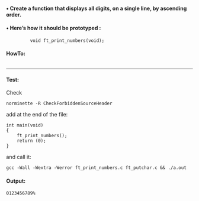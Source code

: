 #### • Create a function that displays all digits, on a single line, by ascending order. 
#### • Here’s how it should be prototyped :
```
         void ft_print_numbers(void);
```
#### HowTo:
```

```
--------  
#### Test:
Check
```
norminette -R CheckForbiddenSourceHeader 
```
add at the end of the file:
```
int	main(void)
{
	ft_print_numbers();
	return (0);
}
```
and call it:
```
gcc -Wall -Wextra -Werror ft_print_numbers.c ft_putchar.c && ./a.out 
```
#### Output:
```
0123456789%   
```